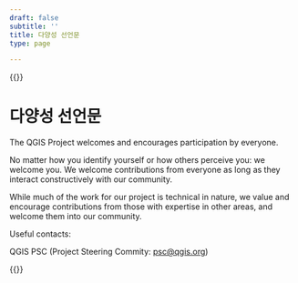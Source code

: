 ```yaml
---
draft: false
subtitle: ''
title: 다양성 선언문
type: page

---
```

{{<content-start classes="content narrow" >}}
# 다양성 선언문
The QGIS Project welcomes and encourages participation by everyone.

No matter how you identify yourself or how others perceive you: we welcome you. We welcome contributions from everyone as long as they interact constructively with our community.

While much of the work for our project is technical in nature, we value and encourage contributions from those with expertise in other areas, and welcome them into our community.

Useful contacts:

QGIS PSC (Project Steering Commity: [psc@qgis.org](mailto:psc@qgis.org))

{{<content-end >}}
